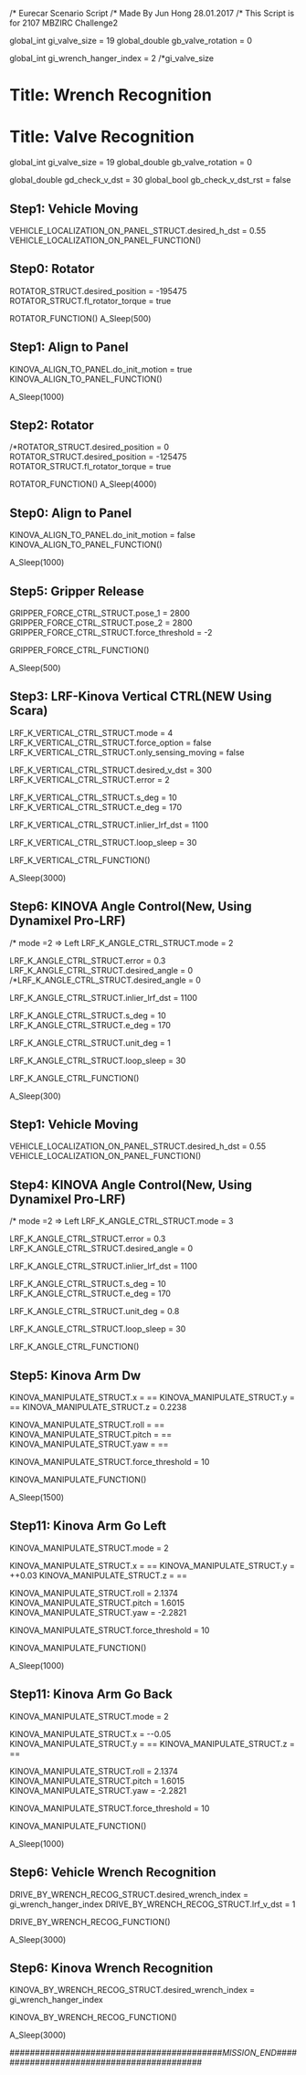 /* Eurecar Scenario Script 
/* Made By Jun Hong 28.01.2017
/* This Script is for 2107 MBZIRC Challenge2

global_int gi_valve_size = 19
global_double gb_valve_rotation = 0

global_int gi_wrench_hanger_index = 2
/*gi_valve_size

# Title: Wrench Recognition

# Title: Valve Recognition

global_int gi_valve_size = 19
global_double gb_valve_rotation = 0

global_double gd_check_v_dst = 30
global_bool gb_check_v_dst_rst = false

## Step1: Vehicle Moving
VEHICLE_LOCALIZATION_ON_PANEL_STRUCT.desired_h_dst = 0.55
VEHICLE_LOCALIZATION_ON_PANEL_FUNCTION()

## Step0: Rotator
ROTATOR_STRUCT.desired_position = -195475
ROTATOR_STRUCT.fl_rotator_torque = true

ROTATOR_FUNCTION()
A_Sleep(500)

## Step1: Align to Panel
KINOVA_ALIGN_TO_PANEL.do_init_motion = true
KINOVA_ALIGN_TO_PANEL_FUNCTION()

A_Sleep(1000)

## Step2: Rotator
/*ROTATOR_STRUCT.desired_position = 0
ROTATOR_STRUCT.desired_position = -125475
ROTATOR_STRUCT.fl_rotator_torque = true

ROTATOR_FUNCTION()
A_Sleep(4000)

## Step0: Align to Panel
KINOVA_ALIGN_TO_PANEL.do_init_motion = false
KINOVA_ALIGN_TO_PANEL_FUNCTION()

A_Sleep(1000)

## Step5: Gripper Release

GRIPPER_FORCE_CTRL_STRUCT.pose_1 = 2800
GRIPPER_FORCE_CTRL_STRUCT.pose_2 = 2800
GRIPPER_FORCE_CTRL_STRUCT.force_threshold = -2

GRIPPER_FORCE_CTRL_FUNCTION()

A_Sleep(500)

## Step3: LRF-Kinova Vertical CTRL(NEW Using Scara)

LRF_K_VERTICAL_CTRL_STRUCT.mode = 4
LRF_K_VERTICAL_CTRL_STRUCT.force_option = false
LRF_K_VERTICAL_CTRL_STRUCT.only_sensing_moving = false

LRF_K_VERTICAL_CTRL_STRUCT.desired_v_dst = 300
LRF_K_VERTICAL_CTRL_STRUCT.error = 2

LRF_K_VERTICAL_CTRL_STRUCT.s_deg = 10
LRF_K_VERTICAL_CTRL_STRUCT.e_deg = 170

LRF_K_VERTICAL_CTRL_STRUCT.inlier_lrf_dst = 1100

LRF_K_VERTICAL_CTRL_STRUCT.loop_sleep = 30

LRF_K_VERTICAL_CTRL_FUNCTION()

A_Sleep(3000)

## Step6: KINOVA Angle Control(New, Using Dynamixel Pro-LRF)
/* mode =2 => Left
LRF_K_ANGLE_CTRL_STRUCT.mode = 2

LRF_K_ANGLE_CTRL_STRUCT.error = 0.3
LRF_K_ANGLE_CTRL_STRUCT.desired_angle = 0
/*LRF_K_ANGLE_CTRL_STRUCT.desired_angle = 0

LRF_K_ANGLE_CTRL_STRUCT.inlier_lrf_dst = 1100

LRF_K_ANGLE_CTRL_STRUCT.s_deg = 10
LRF_K_ANGLE_CTRL_STRUCT.e_deg = 170

LRF_K_ANGLE_CTRL_STRUCT.unit_deg = 1

LRF_K_ANGLE_CTRL_STRUCT.loop_sleep = 30

LRF_K_ANGLE_CTRL_FUNCTION()

A_Sleep(300)

## Step1: Vehicle Moving

VEHICLE_LOCALIZATION_ON_PANEL_STRUCT.desired_h_dst = 0.55
VEHICLE_LOCALIZATION_ON_PANEL_FUNCTION()


## Step4: KINOVA Angle Control(New, Using Dynamixel Pro-LRF)
/* mode =2 => Left
LRF_K_ANGLE_CTRL_STRUCT.mode = 3

LRF_K_ANGLE_CTRL_STRUCT.error = 0.3
LRF_K_ANGLE_CTRL_STRUCT.desired_angle = 0

LRF_K_ANGLE_CTRL_STRUCT.inlier_lrf_dst = 1100

LRF_K_ANGLE_CTRL_STRUCT.s_deg = 10
LRF_K_ANGLE_CTRL_STRUCT.e_deg = 170

LRF_K_ANGLE_CTRL_STRUCT.unit_deg = 0.8

LRF_K_ANGLE_CTRL_STRUCT.loop_sleep = 30

LRF_K_ANGLE_CTRL_FUNCTION()


## Step5: Kinova Arm Dw

KINOVA_MANIPULATE_STRUCT.x = ==
KINOVA_MANIPULATE_STRUCT.y = ==
KINOVA_MANIPULATE_STRUCT.z = 0.2238

KINOVA_MANIPULATE_STRUCT.roll = ==
KINOVA_MANIPULATE_STRUCT.pitch = ==
KINOVA_MANIPULATE_STRUCT.yaw = ==

KINOVA_MANIPULATE_STRUCT.force_threshold = 10

KINOVA_MANIPULATE_FUNCTION()

A_Sleep(1500)

## Step11: Kinova Arm Go Left

KINOVA_MANIPULATE_STRUCT.mode = 2

KINOVA_MANIPULATE_STRUCT.x = ==
KINOVA_MANIPULATE_STRUCT.y = ++0.03
KINOVA_MANIPULATE_STRUCT.z = ==

KINOVA_MANIPULATE_STRUCT.roll = 2.1374
KINOVA_MANIPULATE_STRUCT.pitch = 1.6015
KINOVA_MANIPULATE_STRUCT.yaw = -2.2821

KINOVA_MANIPULATE_STRUCT.force_threshold = 10

KINOVA_MANIPULATE_FUNCTION()

A_Sleep(1000)


## Step11: Kinova Arm Go Back

KINOVA_MANIPULATE_STRUCT.mode = 2

KINOVA_MANIPULATE_STRUCT.x = --0.05
KINOVA_MANIPULATE_STRUCT.y = ==
KINOVA_MANIPULATE_STRUCT.z = ==

KINOVA_MANIPULATE_STRUCT.roll = 2.1374
KINOVA_MANIPULATE_STRUCT.pitch = 1.6015
KINOVA_MANIPULATE_STRUCT.yaw = -2.2821

KINOVA_MANIPULATE_STRUCT.force_threshold = 10

KINOVA_MANIPULATE_FUNCTION()

A_Sleep(1000)

## Step6: Vehicle Wrench Recognition

DRIVE_BY_WRENCH_RECOG_STRUCT.desired_wrench_index = gi_wrench_hanger_index
DRIVE_BY_WRENCH_RECOG_STRUCT.lrf_v_dst = 1

DRIVE_BY_WRENCH_RECOG_FUNCTION()

A_Sleep(3000)

## Step6: Kinova Wrench Recognition

KINOVA_BY_WRENCH_RECOG_STRUCT.desired_wrench_index = gi_wrench_hanger_index

KINOVA_BY_WRENCH_RECOG_FUNCTION()

A_Sleep(3000)

##########################################_MISSION_END_##########################################
